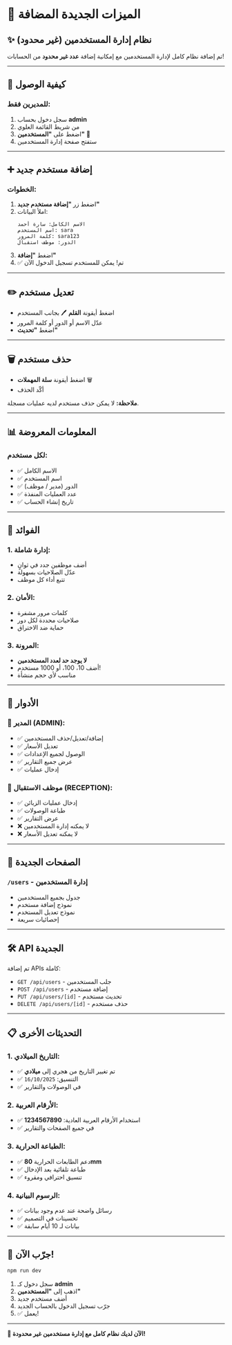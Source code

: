 # 🎉 الميزات الجديدة المضافة

## ✨ نظام إدارة المستخدمين (غير محدود)

تم إضافة نظام كامل لإدارة المستخدمين مع إمكانية إضافة **عدد غير محدود** من الحسابات!

---

## 🚀 كيفية الوصول

### للمديرين فقط:
1. سجل دخول بحساب **admin**
2. من شريط القائمة العلوي
3. اضغط على **"المستخدمين"** 👥
4. ستفتح صفحة إدارة المستخدمين

---

## ➕ إضافة مستخدم جديد

### الخطوات:
1. اضغط زر **"إضافة مستخدم جديد"**
2. املأ البيانات:
   ```
   الاسم الكامل: سارة أحمد
   اسم المستخدم: sara
   كلمة المرور: sara123
   الدور: موظف استقبال
   ```
3. اضغط **"إضافة"**
4. ✅ تم! يمكن للمستخدم تسجيل الدخول الآن

---

## ✏️ تعديل مستخدم

- اضغط أيقونة **القلم** 🖊️ بجانب المستخدم
- عدّل الاسم أو الدور أو كلمة المرور
- اضغط **"تحديث"**

---

## 🗑️ حذف مستخدم

- اضغط أيقونة **سلة المهملات** 🗑️
- أكّد الحذف

**ملاحظة:** لا يمكن حذف مستخدم لديه عمليات مسجلة.

---

## 📊 المعلومات المعروضة

### لكل مستخدم:
- ✅ الاسم الكامل
- ✅ اسم المستخدم
- ✅ الدور (مدير / موظف)
- ✅ عدد العمليات المنفذة
- ✅ تاريخ إنشاء الحساب

---

## 🎯 الفوائد

### 1. إدارة شاملة:
- أضف موظفين جدد في ثوانٍ
- عدّل الصلاحيات بسهولة
- تتبع أداء كل موظف

### 2. الأمان:
- كلمات مرور مشفرة
- صلاحيات محددة لكل دور
- حماية ضد الاختراق

### 3. المرونة:
- **لا يوجد حد لعدد المستخدمين**
- أضف 10، 100، أو 1000 مستخدم!
- مناسب لأي حجم منشأة

---

## 🔐 الأدوار

### 👑 المدير (ADMIN):
- ✅ إضافة/تعديل/حذف المستخدمين
- ✅ تعديل الأسعار
- ✅ الوصول لجميع الإعدادات
- ✅ عرض جميع التقارير
- ✅ إدخال عمليات

### 👤 موظف الاستقبال (RECEPTION):
- ✅ إدخال عمليات الزبائن
- ✅ طباعة الوصولات
- ✅ عرض التقارير
- ❌ لا يمكنه إدارة المستخدمين
- ❌ لا يمكنه تعديل الأسعار

---

## 📱 الصفحات الجديدة

### `/users` - إدارة المستخدمين
- جدول بجميع المستخدمين
- نموذج إضافة مستخدم
- نموذج تعديل المستخدم
- إحصائيات سريعة

---

## 🛠️ API الجديدة

تم إضافة APIs كاملة:
- `GET /api/users` - جلب المستخدمين
- `POST /api/users` - إضافة مستخدم
- `PUT /api/users/[id]` - تحديث مستخدم
- `DELETE /api/users/[id]` - حذف مستخدم

---

## 📋 التحديثات الأخرى

### 1. التاريخ الميلادي:
- ✅ تم تغيير التاريخ من هجري إلى **ميلادي**
- ✅ التنسيق: `16/10/2025`
- ✅ في الوصولات والتقارير

### 2. الأرقام العربية:
- ✅ استخدام الأرقام العربية العادية: **1234567890**
- ✅ في جميع الصفحات والتقارير

### 3. الطباعة الحرارية:
- ✅ دعم الطابعات الحرارية **80mm**
- ✅ طباعة تلقائية بعد الإدخال
- ✅ تنسيق احترافي ومقروء

### 4. الرسوم البيانية:
- ✅ رسائل واضحة عند عدم وجود بيانات
- ✅ تحسينات في التصميم
- ✅ بيانات لـ 10 أيام سابقة

---

## 🎊 جرّب الآن!

```bash
npm run dev
```

1. سجل دخول كـ **admin**
2. اذهب إلى **"المستخدمين"**
3. أضف مستخدم جديد
4. جرّب تسجيل الدخول بالحساب الجديد
5. ✅ يعمل!

---

**🎉 الآن لديك نظام كامل مع إدارة مستخدمين غير محدودة!**

